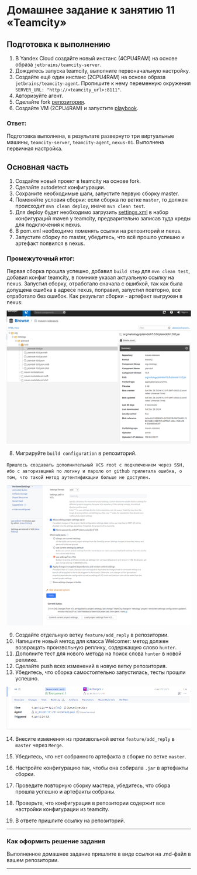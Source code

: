 # Домашнее задание к занятию 11 «Teamcity»

## Подготовка к выполнению

1. В Yandex Cloud создайте новый инстанс (4CPU4RAM) на основе образа `jetbrains/teamcity-server`.
2. Дождитесь запуска teamcity, выполните первоначальную настройку.
3. Создайте ещё один инстанс (2CPU4RAM) на основе образа `jetbrains/teamcity-agent`. Пропишите к нему переменную окружения `SERVER_URL: "http://<teamcity_url>:8111"`.
4. Авторизуйте агент.
5. Сделайте fork [репозитория](https://github.com/aragastmatb/example-teamcity).
6. Создайте VM (2CPU4RAM) и запустите [playbook](./infrastructure).

### Ответ:

Подготовка выполнена, в результате развернуто три виртуальные машины, `teamcity-server`, `teamcity-agent`, `nexus-01`.
Выполнена первичная настройка.

## Основная часть

1. Создайте новый проект в teamcity на основе fork.
2. Сделайте autodetect конфигурации.
3. Сохраните необходимые шаги, запустите первую сборку master.
4. Поменяйте условия сборки: если сборка по ветке `master`, то должен происходит `mvn clean deploy`, иначе `mvn clean test`.
5. Для deploy будет необходимо загрузить [settings.xml](./teamcity/settings.xml) в набор конфигураций maven у teamcity, предварительно записав туда креды для подключения к nexus.
6. В pom.xml необходимо поменять ссылки на репозиторий и nexus.
7. Запустите сборку по master, убедитесь, что всё прошло успешно и артефакт появился в nexus.

### Промежуточный итог:

Первая сборка прошла успешно, добавил `build step` для `mvn clean test`, добавил конфиг teamcity, в помнике указал актуальную ссылку на nexus.
Запустил сборку, отработало сначала с ошибкой, так как была допущена ошибка в адресе nexus, поправил, запустил повторно, все отработало без ошибок. Как результат сборки - артефакт выгружен в nexus:

![1_1](https://github.com/AlekseyStroitelev/Homework/blob/main/Ci/09-ci-05-teamcity/screenshots/teamcity1_1.png)

8. Мигрируйте `build configuration` в репозиторий.

`Пришлось создавать дополнительный VCS root с подключением через SSH, ибо с авторизвцией по логину и паролю от github прилетала ошибка, о том, что такой метод аутентификации больше не доступен.`

![1_2](https://github.com/AlekseyStroitelev/Homework/blob/main/Ci/09-ci-05-teamcity/screenshots/teamcity1_2.png)

9. Создайте отдельную ветку `feature/add_reply` в репозитории.
10. Напишите новый метод для класса Welcomer: метод должен возвращать произвольную реплику, содержащую слово `hunter`.
11. Дополните тест для нового метода на поиск слова `hunter` в новой реплике.
12. Сделайте push всех изменений в новую ветку репозитория.
13. Убедитесь, что сборка самостоятельно запустилась, тесты прошли успешно.

![1_3](https://github.com/AlekseyStroitelev/Homework/blob/main/Ci/09-ci-05-teamcity/screenshots/teamcity1_3.png)

14. Внесите изменения из произвольной ветки `feature/add_reply` в `master` через `Merge`.

15. Убедитесь, что нет собранного артефакта в сборке по ветке `master`.
16. Настройте конфигурацию так, чтобы она собирала `.jar` в артефакты сборки.
17. Проведите повторную сборку мастера, убедитесь, что сбора прошла успешно и артефакты собраны.
18. Проверьте, что конфигурация в репозитории содержит все настройки конфигурации из teamcity.
19. В ответе пришлите ссылку на репозиторий.

---

### Как оформить решение задания

Выполненное домашнее задание пришлите в виде ссылки на .md-файл в вашем репозитории.

---
